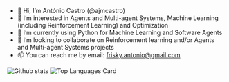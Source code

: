 - 👋 Hi, I’m António Castro (@ajmcastro)
- 👀 I’m interested in Agents and Multi-agent Systems, Machine Learning (including Reinforcement Learning) and Optimization
- 🌱 I’m currently using Python for Machine Learning and Software Agents
- 💞️ I’m looking to collaborate on Reinforcement learning and/or Agents and Multi-agent Systems projects
- 📫 You can reach me by email: frisky.antonio@gmail.com

![Github stats](https://github-readme-stats.vercel.app/api?username=ajmcastro&theme=highcontrast&show_icons=true&count_private=true)
![Top Languages Card](https://github-readme-stats.vercel.app/api/top-langs/?username=ajmcastro&layout=compact)
